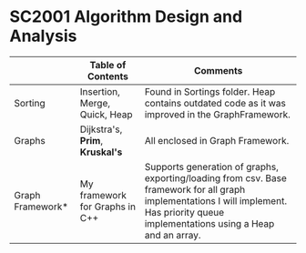# SC2001 Algorithm Design and Analysis

|                |Table of Contents              |   Comments                |
|----------------|-------------------------------|-----------------------------|
|Sorting		 |Insertion, Merge, Quick, Heap  |Found in Sortings folder. Heap contains outdated code as it was improved in the GraphFramework.     |
|Graphs         |Dijkstra's, **Prim**, **Kruskal's**          |All enclosed in Graph Framework.         |
|Graph Framework*        |My framework for Graphs in C++|Supports generation of graphs, exporting/loading from csv. Base framework for all graph implementations I will implement. Has priority queue implementations using a Heap and an array.|
